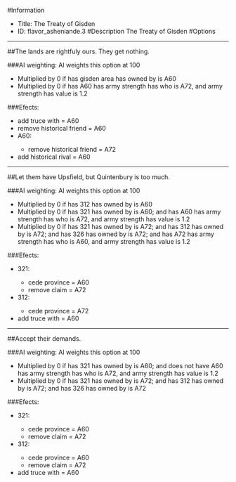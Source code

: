 #Information
 - Title: The Treaty of Gisden
 - ID: flavor_asheniande.3
#Description
The Treaty of Gisden
#Options

___
##The lands are rightfuly ours. They get nothing.

###AI weighting:
AI weights this option at 100
 - Multiplied by 0 if has gisden area has owned by is A60
 - Multiplied by 0 if has A60 has army strength has who is A72, and army strength has value is 1.2


###Efects:<ul><li>add truce with = A60</li><li>remove historical friend = A60</li><li>A60:</li><ul><li>remove historical friend = A72</li></ul><li>add historical rival = A60</li></ul>

___
##Let them have Upsfield, but Quintenbury is too much.

###AI weighting:
AI weights this option at 100
 - Multiplied by 0 if has 312 has owned by is A60
 - Multiplied by 0 if has 321 has owned by is A60; and  has A60 has army strength has who is A72, and army strength has value is 1.2
 - Multiplied by 0 if has 321 has owned by is A72; and  has 312 has owned by is A72; and  has 326 has owned by is A72; and  has A72 has army strength has who is A60, and army strength has value is 1.2


###Efects:<ul><li>321:</li><ul><li>cede province = A60</li><li>remove claim = A72</li></ul><li>312:</li><ul><li>cede province = A72</li></ul><li>add truce with = A60</li></ul>

___
##Accept their demands.

###AI weighting:
AI weights this option at 100
 - Multiplied by 0 if has 321 has owned by is A60; and does not have A60 has army strength has who is A72, and army strength has value is 1.2
 - Multiplied by 0 if has 321 has owned by is A72; and  has 312 has owned by is A72; and  has 326 has owned by is A72


###Efects:<ul><li>321:</li><ul><li>cede province = A60</li><li>remove claim = A72</li></ul><li>312:</li><ul><li>cede province = A60</li><li>remove claim = A72</li></ul><li>add truce with = A60</li></ul>
